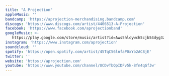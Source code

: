 ```yaml
---
title: "A Projection"
appleMusic: ''
bandcamp: 'https://aprojection-merchandising.bandcamp.com'
discogs: 'https://www.discogs.com/artist/4406513-A-Projection'
facebook: 'https://www.facebook.com/aprojectionband'
googleMusic: >-
   https://play.google.com/store/music/artist?id=Aws5hlcywch5cjb54dyg3zghmbm
instagram: 'https://www.instagram.com/aprojection'
soundcloud: ''
spotify: 'https://open.spotify.com/artist/45TqC56lnfaP0xYb2AC8jE'
twitter: ''
website: 'https://aprojection.com'
youtube: 'https://www.youtube.com/channel/UCDvTbQpIDFv5k-8fn4qGfJw'
---
```

